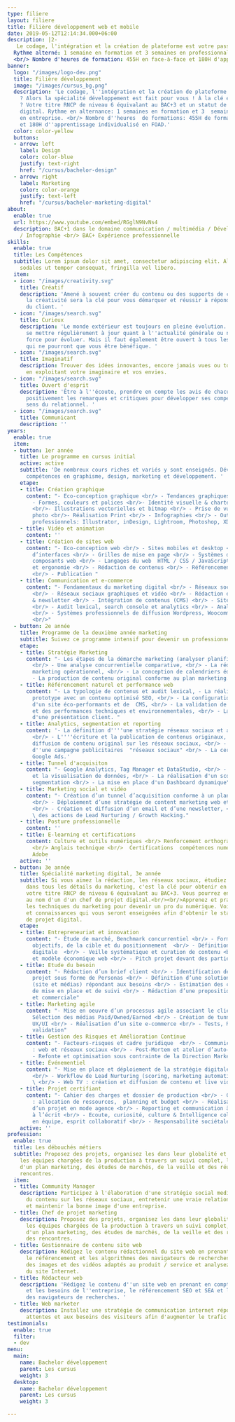 ```yaml
---
type: filiere
layout: filiere
title: Filière développement web et mobile
date: 2019-05-12T12:14:34.000+06:00
description: |2-
   Le codage, l'intégration et la création de plateforme est votre passion ? Alors la spécialité développement est fait pour vous ! À la clé en fin d'année ? Votre titre RNCP de niveau 6 équivalant au BAC+3 et un statut de chef de projet digital.
  Rythme alterné: 1 semaine en formation et 3 semaines en professionnalisation (en entreprise (pour les alternants) ou en projet pour les étudiants en formation initiale.
  <br/> Nombre d'heures de formation: 455H en face-à-face et 180H d'apprentissage individualisé en FOAD
banner:
  logo: "/images/logo-dev.png"
  title: Filière développement
  image: "/images/cursus_bg.png"
  description: 'Le codage, l''intégration et la création de plateforme est votre passion
    ? Alors la spécialité développement est fait pour vous ! À la clé en fin d''année
    ? Votre titre RNCP de niveau 6 équivalant au BAC+3 et un statut de chef de projet
    digital. Rythme en alternance: 1 semaines en formation et 3  semaines en alternance
    en entreprise. <br/> Nombre d''heures  de formations: 455H de formations en face-à-face
    et 180H d''apprentissage individualisé en FOAD.'
  color: color-yellow
  buttons:
  - arrow: left
    label: Design
    color: color-blue
    justify: text-right
    href: "/cursus/bachelor-design"
  - arrow: right
    label: Marketing
    color: color-orange
    justify: text-left
    href: "/cursus/bachelor-marketing-digital"
about:
  enable: true
  url: https://www.youtube.com/embed/RGglN9NvNs4
  description: BAC+1 dans le domaine communication / multimédia / Développement informatique
    / Infographie <br/> BAC+ Expérience professionnelle
skills:
  enable: true
  title: Les Compétences
  subtitle: Lorem ipsum dolor sit amet, consectetur adipiscing elit. Aliquam dui erat,
    sodales ut tempor consequat, fringilla vel libero.
  item:
  - icon: "/images/creativity.svg"
    title: Créatif
    description: 'Amené à souvent créer du contenu ou des supports de communication,
      la créativité sera la clé pour vous démarquer et réussir à répondre aux attentes
      du client. '
  - icon: "/images/search.svg"
    title: Curieux
    description: 'Le monde extérieur est toujours en pleine évolution. Il faut donc
      se mettre régulièrement à jour quant à l''actualité générale ou numérique. Une
      force pour évoluer. Mais il faut également être ouvert à tous les cours proposés
      qui ne pourront que vous être bénéfique. '
  - icon: "/images/search.svg"
    title: Imaginatif
    description: Trouver des idées innovantes, encore jamais vues ou toutes récentes
      en exploitant votre imaginaire et vos envies.
  - icon: "/images/search.svg"
    title: Ouvert d'esprit
    description: 'Être à l''écoute, prendre en compte les avis de chacun, accepter
      positivement les remarques et critiques pour développer ses compétences et son
      sens du relationnel. '
  - icon: "/images/search.svg"
    title: Communicant
    description: ''
years:
  enable: true
  item:
  - button: 1er année
    title: Le programme en cursus initial
    active: active
    subtitle: 'De nombreux cours riches et variés y sont enseignés. Développez vos
      compétences en graphisme, design, marketing et développement. '
    etape:
    - title: Création graphique
      content: "- Eco-conception graphique <br/> - Tendances graphiques & veille <br/>
        - Formes, couleurs et polices <br/>- Identité visuelle & charte graphique
        <br/>- Illustrations vectorielles et bitmap <br/> - Prise de vue et retouches
        photo <br/>- Réalisation Print <br/> - Infographies <br/> - Outils graphiques
        professionnels: Illustrator, inDesign, Lightroom, Photoshop, XD"
    - title: Vidéo et animation
      content: ''
    - title: Création de sites web
      content: "- Eco-conception web <br/> - Sites mobiles et desktop <br/> - Conception
        d’interfaces <br/> - Grilles de mise en page <br/> - Systèmes de design et
        composants web <br/> - Langages du web  HTML / CSS / JavaScript <br/> - Accessibilité
        et ergonomie <br/> - Rédaction de contenus <br/> - Référencement naturel (SEO)
        <br/> - Publication "
    - title: Communication et e-commerce
      content: "- Fondamentaux du marketing digital <br/> - Réseaux sociaux professionnels
        <br/> - Réseaux sociaux graphiques et vidéo <br/> - Rédaction et envoi e-mailing
        & newsletter <br/> - Intégration de contenus (CMS) <br/> - Sites e-commerce
        <br/> - Audit lexical, search console et analytics <br/> - Analyse d'éco performance
        <br/> - Systèmes professionnels de diffusion Wordpress, Woocommerce, Sendinblue
        <br/>"
  - button: 2e année
    title: Programme de la deuxième année marketing
    subtitle: Suivez ce programme intensif pour devenir un professionnel du marketing.
    etape:
    - title: Stratégie Marketing
      content: "- Les étapes de la démarche marketing (analyser planification, suivi),
        <br/> - Une analyse concurrentielle comparative, <br/> - La rédaction du plan
        marketing opérationnel, <br/> - La conception de calendriers éditorials <br/>
        - La production de contenu original conforme au plan marketing."
    - title: Référencement naturel et performance web
      content: "- La typologie de contenus et audit lexical, - La réalisation d'un
        prototype avec un contenu optimisé SEO, <br/> - La configuration et le déploiement
        d'un site éco-performants et de  CMS, <br/> - La validation de l'accessibilité
        et des performances techniques et environnementales, <br/> - La réalisation
        d'une présentation client. "
    - title: Analytics, segmentation et reporting
      content: '- La définition d''''une stratégie réseaux sociaux et advertising,
        <br/> - L''''écriture et la publication de contenus originaux, <br/> - La
        diffusion de contenu original sur les réseaux sociaux, <br/> - L''optimisation
        d''une campagne publicitaires  "réseaux sociaux" <br/> - La certification
        Google Ads.'
    - title: Tunnel d'acquisiton
      content: "- Google Analytics, Tag Manager et DataStudio, <br/> - L'exploration
        et la visualisation de données, <br/> - La réalisation d'un scoring pour la
        segmentation <br/> - La mise en place d'un Dashboard dynamique"
    - title: Marketing social et vidéo
      content: "- Création d’un tunnel d’acquisition conforme à un plan marketing,
        <br/> - Déploiement d’une stratégie de content marketing web et réseaux sociaux,
        <br/> - Création et diffusion d’un email et d’une newsletter, <br/> - Automatisation
        \ des actions de Lead Nurturing / Growth Hacking."
    - title: Posture professionnelle
      content: ''
    - title: E-learning et certifications
      content: Culture et outils numériques <br/> Renforcement orthographique et grammatical
        <br/> Anglais technique <br/>  Certifications  compétences numériques, outils
        Adobe
    active: ''
  - button: 3e année
    title: Spécialité marketing digital, 3e année
    subtitle: Si vous aimez la rédaction, les réseaux sociaux, étudiez et persévérez
      dans tous les détails du marketing, c'est la clé pour obtenir en fin d'année
      votre titre RNCP de niveau 6 équivalant au BAC+3. Vous pourrez enfin répondre
      au nom d'un d'un chef de projet digital.<br/><br/>Apprenez et pratiquez toutes
      les techniques du marketing pour devenir un pro du numérique. Voici les compétences
      et connaissances qui vous seront enseignées afin d'obtenir le statut de chef
      de projet digital.
    etape:
    - title: Entrepreneuriat et innovation
      content: "- Étude de marché, Benchmark concurrentiel <br/> - Formalisation des
        objectifs, de la cible et du positionnement  <br/> - Définition d’une stratégie
        digitale  <br/> - Veille systématique et curation de contenu <br/> - Écoresponsabilité
        et modèle économique web <br/> - Pitch projet devant des parties prenantes"
    - title: Etude du besoin
      content: "- Rédaction d’un brief client <br/> - Identification des acteurs du
        projet sous forme de Personas <br/> - Définition d’une solution technique
        (site et médias) répondant aux besoins <br/> - Estimation des coûts de conception,
        de mise en place et de suivi <br/> - Rédaction d’une proposition technique
        et commerciale"
    - title: Marketing agile
      content: "- Mise en oeuvre d’un processus agile associant le client <br/> -
        Sélection des médias Paid/Owned/Earned <br/> - Création de tunnels optimisés
        UX/UI <br/> - Réalisation d’un site e-commerce <br/> - Tests, Recettage et
        validation"
    - title: Gestion des Risques et Amélioration Continue
      content: "- Facteurs-risques et cadre juridique  <br/> - Communication de crise
        : web et réseaux sociaux <br/> - Post-Mortem et atelier d’auto-critique <br/>
        - Refonte et optimisation sous contrainte de la Direction Marketing"
    - title: Événementiel
      content: "- Mise en place et déploiement de la stratégie digitale d’un évènement
        <br/> - Workflow de Lead Nurturing (scoring, marketing automation, data analysis)
        \ <br/> - Web TV : création et diffusion de contenu et live vidéo"
    - title: Projet certifiant
      content: "- Cahier des charges et dossier de production <br/> - Gestion de projet
        : allocation de ressources,  planning et budget <br/> - Réalisation et gestion
        d’un projet en mode agence <br/> - Reporting et communication à l’oral et
        à l’écrit <br/> - Ecoute, curiosité, culture & Intelligence collectiveTravail
        en équipe, esprit collaboratif <br/> - Responsabilité sociétale"
    active: ''
profession:
  enable: true
  title: Les débouchés métiers
  subtitle: Proposez des projets, organisez les dans leur globalité et accompagnez
    les équipes chargées de la production à travers un suivi complet, la création
    d'un plan marketing, des études de marchés, de la veille et des réunions et des
    rencontres.
  item:
  - title: Community Manager
    description: Participez à l'élaboration d'une stratégie social media pour produire
      du contenu sur les réseaux sociaux, entretenir une vraie relation avec une communauté
      et maintenir la bonne image d'une entreprise.
  - title: Chef de projet marketing
    description: Proposez des projets, organisez les dans leur globalité et accompagnez
      les équipes chargées de la production à travers un suivi complet, la création
      d'un plan marketing, des études de marchés, de la veille et des réunions et
      des rencontres.
  - title: Gestionnaire de contenu site web
    description: Rédigez le contenu rédactionnel du site web en prenant en compte
      le référencement et les algorithmes des navigateurs de recherches, sélectionnez
      des images et des vidéos adaptés au produit / service et analysez les retombées
      du site Internet.
  - title: Rédacteur web
    description: 'Rédigez le contenu d''un site web en prenant en compte la demande
      et les besoins de l''entreprise, le référencement SEO et SEA et les algorithmes
      des navigateurs de recherches. '
  - title: Web marketer
    description: Installez une stratégie de communication internet répondants aux
      attentes et aux besoins des visiteurs afin d'augmenter le trafic et les ventes.
testimonials:
  enable: true
  filter:
  - dev
menu:
  main:
    name: Bachelor développement
    parent: Les cursus
    weight: 3
  desktop:
    name: Bachelor développement
    parent: Les cursus
    weight: 3

---
```


